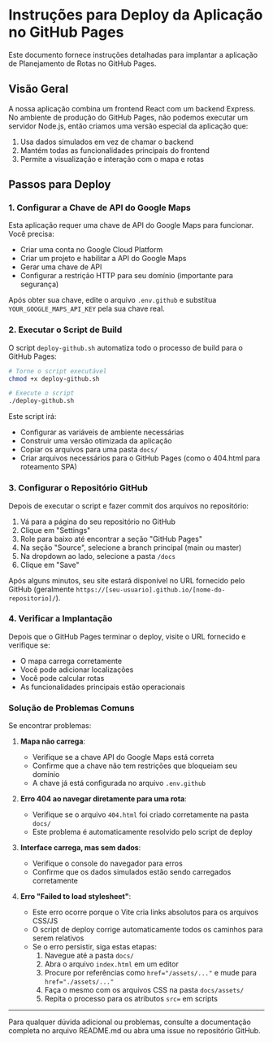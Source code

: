 # Instruções para Deploy da Aplicação no GitHub Pages

Este documento fornece instruções detalhadas para implantar a aplicação de Planejamento de Rotas no GitHub Pages.

## Visão Geral

A nossa aplicação combina um frontend React com um backend Express. No ambiente de produção do GitHub Pages, não podemos executar um servidor Node.js, então criamos uma versão especial da aplicação que:

1. Usa dados simulados em vez de chamar o backend
2. Mantém todas as funcionalidades principais do frontend
3. Permite a visualização e interação com o mapa e rotas

## Passos para Deploy

### 1. Configurar a Chave de API do Google Maps

Esta aplicação requer uma chave de API do Google Maps para funcionar. Você precisa:

- Criar uma conta no Google Cloud Platform
- Criar um projeto e habilitar a API do Google Maps
- Gerar uma chave de API
- Configurar a restrição HTTP para seu domínio (importante para segurança)

Após obter sua chave, edite o arquivo `.env.github` e substitua `YOUR_GOOGLE_MAPS_API_KEY` pela sua chave real.

### 2. Executar o Script de Build

O script `deploy-github.sh` automatiza todo o processo de build para o GitHub Pages:

```bash
# Torne o script executável
chmod +x deploy-github.sh

# Execute o script
./deploy-github.sh
```

Este script irá:
- Configurar as variáveis de ambiente necessárias
- Construir uma versão otimizada da aplicação
- Copiar os arquivos para uma pasta `docs/`
- Criar arquivos necessários para o GitHub Pages (como o 404.html para roteamento SPA)

### 3. Configurar o Repositório GitHub

Depois de executar o script e fazer commit dos arquivos no repositório:

1. Vá para a página do seu repositório no GitHub
2. Clique em "Settings"
3. Role para baixo até encontrar a seção "GitHub Pages"
4. Na seção "Source", selecione a branch principal (main ou master)
5. Na dropdown ao lado, selecione a pasta `/docs`
6. Clique em "Save"

Após alguns minutos, seu site estará disponível no URL fornecido pelo GitHub (geralmente `https://[seu-usuario].github.io/[nome-do-repositorio]/`).

### 4. Verificar a Implantação

Depois que o GitHub Pages terminar o deploy, visite o URL fornecido e verifique se:

- O mapa carrega corretamente
- Você pode adicionar localizações
- Você pode calcular rotas
- As funcionalidades principais estão operacionais

### Solução de Problemas Comuns

Se encontrar problemas:

1. **Mapa não carrega**:
   - Verifique se a chave API do Google Maps está correta
   - Confirme que a chave não tem restrições que bloqueiam seu domínio
   - A chave já está configurada no arquivo `.env.github`

2. **Erro 404 ao navegar diretamente para uma rota**:
   - Verifique se o arquivo `404.html` foi criado corretamente na pasta `docs/`
   - Este problema é automaticamente resolvido pelo script de deploy

3. **Interface carrega, mas sem dados**:
   - Verifique o console do navegador para erros
   - Confirme que os dados simulados estão sendo carregados corretamente

4. **Erro "Failed to load stylesheet"**:
   - Este erro ocorre porque o Vite cria links absolutos para os arquivos CSS/JS
   - O script de deploy corrige automaticamente todos os caminhos para serem relativos
   - Se o erro persistir, siga estas etapas:
     1. Navegue até a pasta `docs/`
     2. Abra o arquivo `index.html` em um editor
     3. Procure por referências como `href="/assets/..."` e mude para `href="./assets/..."`
     4. Faça o mesmo com os arquivos CSS na pasta `docs/assets/`
     5. Repita o processo para os atributos `src=` em scripts

---

Para qualquer dúvida adicional ou problemas, consulte a documentação completa no arquivo README.md ou abra uma issue no repositório GitHub.